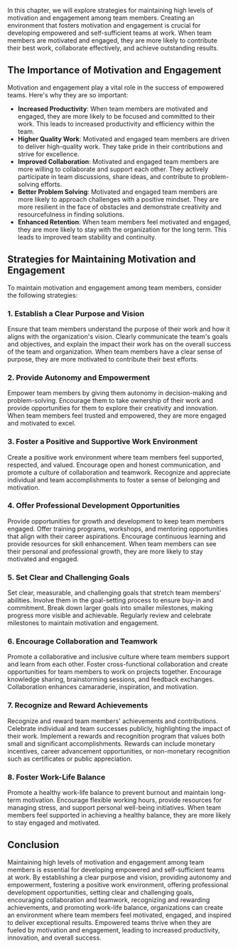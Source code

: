 
In this chapter, we will explore strategies for maintaining high levels of motivation and engagement among team members. Creating an environment that fosters motivation and engagement is crucial for developing empowered and self-sufficient teams at work. When team members are motivated and engaged, they are more likely to contribute their best work, collaborate effectively, and achieve outstanding results.

The Importance of Motivation and Engagement
-------------------------------------------

Motivation and engagement play a vital role in the success of empowered teams. Here's why they are so important:

* **Increased Productivity**: When team members are motivated and engaged, they are more likely to be focused and committed to their work. This leads to increased productivity and efficiency within the team.
* **Higher Quality Work**: Motivated and engaged team members are driven to deliver high-quality work. They take pride in their contributions and strive for excellence.
* **Improved Collaboration**: Motivated and engaged team members are more willing to collaborate and support each other. They actively participate in team discussions, share ideas, and contribute to problem-solving efforts.
* **Better Problem Solving**: Motivated and engaged team members are more likely to approach challenges with a positive mindset. They are more resilient in the face of obstacles and demonstrate creativity and resourcefulness in finding solutions.
* **Enhanced Retention**: When team members feel motivated and engaged, they are more likely to stay with the organization for the long term. This leads to improved team stability and continuity.

Strategies for Maintaining Motivation and Engagement
----------------------------------------------------

To maintain motivation and engagement among team members, consider the following strategies:

### 1. Establish a Clear Purpose and Vision

Ensure that team members understand the purpose of their work and how it aligns with the organization's vision. Clearly communicate the team's goals and objectives, and explain the impact their work has on the overall success of the team and organization. When team members have a clear sense of purpose, they are more motivated to contribute their best efforts.

### 2. Provide Autonomy and Empowerment

Empower team members by giving them autonomy in decision-making and problem-solving. Encourage them to take ownership of their work and provide opportunities for them to explore their creativity and innovation. When team members feel trusted and empowered, they are more engaged and motivated to excel.

### 3. Foster a Positive and Supportive Work Environment

Create a positive work environment where team members feel supported, respected, and valued. Encourage open and honest communication, and promote a culture of collaboration and teamwork. Recognize and appreciate individual and team accomplishments to foster a sense of belonging and motivation.

### 4. Offer Professional Development Opportunities

Provide opportunities for growth and development to keep team members engaged. Offer training programs, workshops, and mentoring opportunities that align with their career aspirations. Encourage continuous learning and provide resources for skill enhancement. When team members can see their personal and professional growth, they are more likely to stay motivated and engaged.

### 5. Set Clear and Challenging Goals

Set clear, measurable, and challenging goals that stretch team members' abilities. Involve them in the goal-setting process to ensure buy-in and commitment. Break down larger goals into smaller milestones, making progress more visible and achievable. Regularly review and celebrate milestones to maintain motivation and engagement.

### 6. Encourage Collaboration and Teamwork

Promote a collaborative and inclusive culture where team members support and learn from each other. Foster cross-functional collaboration and create opportunities for team members to work on projects together. Encourage knowledge sharing, brainstorming sessions, and feedback exchanges. Collaboration enhances camaraderie, inspiration, and motivation.

### 7. Recognize and Reward Achievements

Recognize and reward team members' achievements and contributions. Celebrate individual and team successes publicly, highlighting the impact of their work. Implement a rewards and recognition program that values both small and significant accomplishments. Rewards can include monetary incentives, career advancement opportunities, or non-monetary recognition such as certificates or public appreciation.

### 8. Foster Work-Life Balance

Promote a healthy work-life balance to prevent burnout and maintain long-term motivation. Encourage flexible working hours, provide resources for managing stress, and support personal well-being initiatives. When team members feel supported in achieving a healthy balance, they are more likely to stay engaged and motivated.

Conclusion
----------

Maintaining high levels of motivation and engagement among team members is essential for developing empowered and self-sufficient teams at work. By establishing a clear purpose and vision, providing autonomy and empowerment, fostering a positive work environment, offering professional development opportunities, setting clear and challenging goals, encouraging collaboration and teamwork, recognizing and rewarding achievements, and promoting work-life balance, organizations can create an environment where team members feel motivated, engaged, and inspired to deliver exceptional results. Empowered teams thrive when they are fueled by motivation and engagement, leading to increased productivity, innovation, and overall success.
